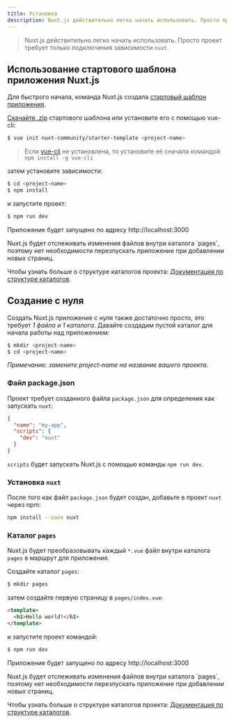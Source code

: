 ```yaml
---
title: Установка
description: Nuxt.js действительно легко начать использовать. Просто проект требует только подключения зависимости `nuxt`.
---
```


> Nuxt.js действительно легко начать использовать. Просто проект требует только подключения зависимости `nuxt`.

## Использование стартового шаблона приложения Nuxt.js

Для быстрого начала, команда Nuxt.js создала [стартовый шаблон приложения](https://github.com/nuxt-community/starter-template).

[Скачайте .zip](https://github.com/nuxt-community/starter-template/archive/master.zip) стартового шаблона или установите его с помощью vue-cli:

```bash
$ vue init nuxt-community/starter-template <project-name>
```

> Если [vue-cli](https://github.com/vuejs/vue-cli) не установлена, то установите её сначала командой `npm install -g vue-cli`

затем установите зависимости:

```bash
$ cd <project-name>
$ npm install
```

и запустите проект:
```bash
$ npm run dev
```

Приложение будет запущено по адресу http://localhost:3000

<p class="Alert">Nuxt.js будет отслеживать изменения файлов внутри каталога `pages`, поэтому нет необходимости перезпускать приложение при добавлении новых страниц.</p>

Чтобы узнать больше о структуре каталогов проекта: [Документация по структуре каталогов](/guide/directory-structure).

## Создание с нуля

Создать Nuxt.js приложение с нуля также достаточно просто, это требует *1 файла и 1 каталога*. Давайте создадим пустой каталог для начала работы над приложением:

```bash
$ mkdir <project-name>
$ cd <project-name>
```

*Примечание: замените project-name на название вашего проекта.*

### Файл package.json

Проект требует созданного файла `package.json` для определения как запускать `nuxt`:
```json
{
  "name": "my-app",
  "scripts": {
    "dev": "nuxt"
  }
}
```
`scripts` будет запускать Nuxt.js с помощью команды `npm run dev`.

### Установка `nuxt`

После того как файл `package.json` будет создан, добавьте в проект `nuxt` через npm:
```bash
npm install --save nuxt
```

### Каталог `pages`

Nuxt.js будет преобразовывать каждый `*.vue` файл внутри каталога `pages` в маршрут для приложения.

Создайте каталог `pages`:
```bash
$ mkdir pages
```

затем создайте первую страницу в `pages/index.vue`:
```html
<template>
  <h1>Hello world!</h1>
</template>
```

и запустите проект командой:
```bash
$ npm run dev
```
Приложение будет запущено по адресу http://localhost:3000

<p class="Alert">Nuxt.js будет отслеживать изменения файлов внутри каталога `pages`, поэтому нет необходимости перезпускать приложение при добавлении новых страниц.</p>

Чтобы узнать больше о структуре каталогов проекта: [Документация по структуре каталогов](/guide/directory-structure).
